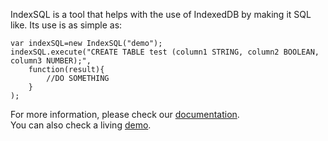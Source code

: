 IndexSQL is a tool that helps with the use of IndexedDB by making it SQL like. Its use is as simple as:

    var indexSQL=new IndexSQL("demo");
    indexSQL.execute("CREATE TABLE test (column1 STRING, column2 BOOLEAN, column3 NUMBER);",
        function(result){
            //DO SOMETHING
        }
    );

For more information, please check our [documentation](https://dandimrod.github.io/IndexSQL/docs).  
You can also check a living [demo](https://dandimrod.github.io/IndexSQL/demo.html).